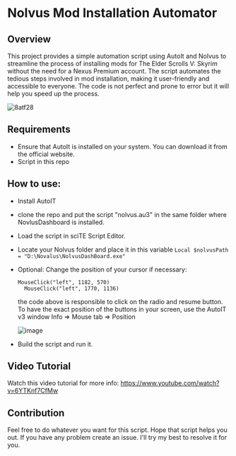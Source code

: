 # Nolvus Mod Installation Automator

## Overview

This project provides a simple automation script using AutoIt and Nolvus to streamline the process of installing mods for The Elder Scrolls V: Skyrim without the need for a Nexus Premium account. The script automates the tedious steps involved in mod installation, making it user-friendly and accessible to everyone. The code is not perfect and prone to error but it will help you speed up the process. 

![8atf28](https://github.com/warber0x/Nolvus-Automation/assets/7810067/24a1b1bc-eec4-43ba-b82e-eba3257ec126)

## Requirements

- Ensure that AutoIt is installed on your system. You can download it from the official website.
- Script in this repo

## How to use:

- Install AutoIT
- clone the repo and put the script "nolvus.au3" in the same folder where NovlusDashboard is installed.
- Load the script in sciTE Script Editor.
- Locate your Nolvus folder and place it in this variable `Local $nolvusPath = "D:\Novalus\NolvusDashBoard.exe"`
- Optional: Change the position of your cursor if necessary:
  ```
  MouseClick("left", 1182, 570)
	MouseClick("left", 1770, 1136)
  ```
  the code above is responsible to click on the radio and resume button.
  To have the exact position of the buttons in your screen, use the AutoIT v3 window Info => Mouse tab => Position

  ![image](https://github.com/warber0x/Nolvus-Automation/assets/7810067/8d1042a1-70a2-4b71-b412-934715c18425)
  
- Build the script and run it.

## Video Tutorial
Watch this video tutorial for more info: https://www.youtube.com/watch?v=6YTKnf7CfMw

## Contribution
Feel free to do whatever you want for this script. Hope that script helps you out. If you have any problem create an issue. I'll try my best to resolve it for you.
